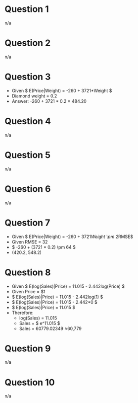 # Question 1
n/a

# Question 2
n/a

# Question 3
- Given $ E(Price|Weight) = -260 + 3721*Weight $
- Diamond weight = 0.2
- Answer: -260 + 3721 * 0.2 = 484.20

# Question 4
n/a

# Question 5
n/a

# Question 6
n/a

# Question 7
- Given $ E(Price|Weight) = -260 + 3721*Weight \pm 2*RMSE$
- Given RMSE = 32
- $ -260 + (3721 * 0.2) \pm 64 $
- (420.2, 548.2)

# Question 8
- Given $ E(log(Sales)|Price) = 11.015 - 2.442log(Price) $
- Given Price = $1
- $ E(log(Sales)|Price) = 11.015 - 2.442log(1) $
- $ E(log(Sales)|Price) = 11.015 - 2.442*0 $
- $ E(log(Sales)|Price) = 11.015 $
- Therefore:
    - log(Sales) = 11.015
    - Sales = $ e^11.015 $
    - Sales = 60779.02349 ≈60,779

# Question 9
n/a

# Question 10
n/a
